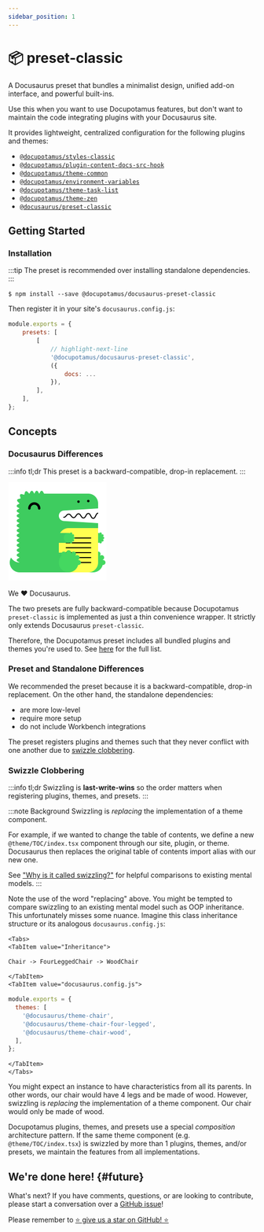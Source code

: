 ```yaml
---
sidebar_position: 1
---
```


# 📦 preset-classic

A Docusaurus preset that bundles a minimalist design, unified add-on interface,
and powerful built-ins.

Use this when you want to use Docupotamus features, but don't want to maintain
the code integrating plugins with your Docusaurus site.

It provides lightweight, centralized configuration for the following plugins and
themes:

- [`@docupotamus/styles-classic`](../styles/styles-classic.md)
- [`@docupotamus/plugin-content-docs-src-hook`](../plugins/plugin-content-docs-src-hook.md)
- [`@docupotamus/theme-common`](../themes/theme-common.md)
- [`@docupotamus/environment-variables`](../themes/theme-environment-variables.md)
- [`@docupotamus/theme-task-list`](../themes/theme-task-list.md)
- [`@docupotamus/theme-zen`](../themes/theme-zen.md)
- [`@docusaurus/preset-classic`](#docusaurus-differences)

## Getting Started

### Installation

<!-- If change, then change: ../quickstart.md -->

:::tip
The preset is recommended over installing standalone dependencies.
:::

```shell npm2yarn
$ npm install --save @docupotamus/docusaurus-preset-classic
```

Then register it in your site's `docusaurus.config.js`:

```js title="docusaurus.config.js"
module.exports = {
    presets: [
        [
            // highlight-next-line
            '@docupotamus/docusaurus-preset-classic',
            ({
                docs: ...
            }),
        ],
    ],
};
```

## Concepts

### Docusaurus Differences

:::info tl;dr
This preset is a backward-compatible, drop-in replacement.
:::

![docusaurus-logo](../../static/img/docusaurus-logo.png)

We ❤️ Docusaurus.

The two presets are fully backward-compatible because Docupotamus
`preset-classic` is implemented as just a thin convenience wrapper. It strictly
only extends Docusaurus `preset-classic`.

Therefore, the Docupotamus preset includes all bundled plugins and themes you're
used to. See [here](https://docusaurus.io/docs/using-plugins#docusauruspreset-classic)
for the full list.

### Preset and Standalone Differences

We recommended the preset because it is a backward-compatible, drop-in
replacement. On the other hand, the standalone dependencies:

- are more low-level
- require more setup
- do not include Workbench integrations

The preset registers plugins and themes such that they never conflict with one
another due to [swizzle clobbering](#swizzle-clobbering).

### Swizzle Clobbering

:::info tl;dr
Swizzling is **last-write-wins** so the order matters when registering plugins,
themes, and presets.
:::

:::note Background
Swizzling is _replacing_ the implementation of a theme component.

For example, if we wanted to change the table of contents, we define a new
`@theme/TOC/index.tsx` component through our site, plugin, or theme. Docusaurus then
replaces the original table of contents import alias with our new one.

See ["Why is it called swizzling?"](https://docusaurus.io/docs/swizzling) for
helpful comparisons to existing mental models.
:::

Note the use of the word "replacing" above. You might be tempted to compare
swizzling to an existing mental model such as OOP inheritance. This
unfortunately misses some nuance. Imagine this class inheritance structure or
its analogous `docusaurus.config.js`:

```mdx-code-block
<Tabs>
<TabItem value="Inheritance">
```

```text
Chair -> FourLeggedChair -> WoodChair
```

```mdx-code-block
</TabItem>
<TabItem value="docusaurus.config.js">
```

```js title="docusaurus.config.js"
module.exports = {
  themes: [
    '@docusaurus/theme-chair',
    '@docusaurus/theme-chair-four-legged',
    '@docusaurus/theme-chair-wood',
  ],
};
```

```mdx-code-block
</TabItem>
</Tabs>
```

You might expect an instance to have characteristics from all its parents. In
other words, our chair would have 4 legs and be made of wood. However, swizzling
is _replacing_ the implementation of a theme component. Our chair would only be
made of wood.

Docupotamus plugins, themes, and presets use a special _composition_
architecture pattern. If the same theme component (e.g. `@theme/TOC/index.tsx`)
is swizzled by more than 1 plugins, themes, and/or presets, we maintain the
features from all implementations.

## We're done here! {#future}

What's next? If you have comments, questions, or are looking to contribute,
please start a conversation over a [GitHub issue](https://github.com/docupotamus/docupotamus/issues?q=is%3Aopen+is%3Aissue+label%3ACommon)!

Please remember to [⭐ give us a star on GitHub! ⭐](https://github.com/docupotamus/docupotamus)

